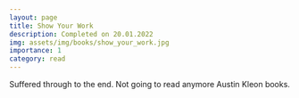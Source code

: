 ```yaml
---
layout: page
title: Show Your Work
description: Completed on 20.01.2022
img: assets/img/books/show_your_work.jpg
importance: 1
category: read
---
```


Suffered through to the end. Not going to read anymore
Austin Kleon books.
